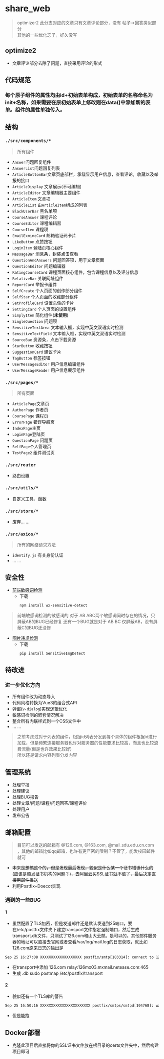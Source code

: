 # share_web  
> optimizer2 此分支对应的文章只有文章评论部分，没有 帖子->回答类似部分  
> 其他的一些优化忘了，好久没写  
## optimize2  
- 文章评论部分去除了问题，直接采用评论的形式
## 代码规范
### 每个原子组件的属性均由id+初始表单构成，初始表单的名称命名为init+名称，如果需要在原初始表单上修改则在data()中添加新的表单。组件的属性单独传入。
## 结构
### `./src/components/*`
> 所有组件  
- `Answer`问题回复组件
- `AnswerList`问题回复列表
- `ArticleBottomBar`文章页底部栏，承载显示用户信息，查看评论，收藏以及举报的接口
- `ArticleDisplay` 文章展示(不可编辑)
- `ArticleEditor` 文章编辑器主要组件
- `ArticleItem` 文章项  
- `ArticleList` 由`ArticleItem`组成的列表
- `BlackUserBar` 黑名单项
- `CourseAnswer` 课程评论
- `CourseEditor` 课程编辑器  
- `CourseItem` 课程项  
- `EmailExmineCard` 邮箱验证码卡片
- `LikeButton` 点赞按钮  
- `LoginItem` 登陆页核心组件  
- `MessageBar` 消息条，封装点击查看 
- `QuestionAndAnswers` 问题回答项，用于文章页面  
- `QuestionEditor` 问题编辑器  
- `RatingCourseCard` 课程页面核心组件，包含课程信息以及评分信息
- `RelativeBar` 关联网址组件
- `ReportCard` 举报卡组件  
- `SelfCreate` 个人页面的创作部分组件  
- `SelfStar` 个人页面的收藏部分组件
- `SetProfileCard` 设置头像的卡片
- `SettingCard` 个人页面的设置组件  
- `SimplyItem` 简化组件(**未使用**)
- `SingleQuestion` 问题项
- `SensitiveTextArea` 文本输入框，实现中英文双语实时检测
- `SensitiveTextField` 文本输入框，实现中英文双语实时检测
- `SourceBae` 资源条，点击下载资源  
- `StarButton` 收藏按钮
- `SuggestionCard` 建议卡片
- `TagButton` 标签按钮
- `UserMessageEditor` 用户信息编辑组件
- `UserMessageReader` 用户信息展示组件
### `./src/pages/*`
> 所有页面
- `ArticlePage`文章页
- `AuthorPage` 作者页
- `CoursePage` 课程页  
- `ErrorPage` 错误导航页
- `IndexPage`主页
- `LoginPage`登陆页
- `QuestionPage` 问题页
- `SelfPage`个人管理页
- `TestPage2` 组件测试页  
### `./src/router`
- 路由设置
### `./src/utils/*`
- 自定义工具、函数  
### `./src/store/*` 
- 废弃... ...
### `./src/axios/*`
> 所有的网络请求方法
- `identify.js` 有关身份认证
- ... ...  

## 安全性  
- [前端敏感词检测](https://github.com/W1412X/JS-Sentsitive-Detect)  
  - 下载 
    ```bash  
    npm install wx-sensitive-detect
    ```  
> 前端敏感词检测的敏感词的 对于 AB ABC两个敏感词同时存在的情况，只屏蔽AB的BUG已经修复
> 还有一个BUG就是对于 AB BC 仅屏蔽AB，没有屏蔽C的BUG还没修  
- [图片违规检测](https://github.com/W1412X/SensitiveImgDetect)  
  - 下载  
    ```bash
    pip install SensitiveImgDetect
    ```

## 待改进
### 进一步优化方向    
- 所有组件改为动态导入  
- 代码风格转换为Vue3的组合式API
- 弹窗(`v-dialog`)实现逻辑优化  
- 敏感词检测的嵌套情况解决
- 整合所有内联样式到一个CSS文件中  
- ... ...  
> 之前考虑过对于列表的组件，根据id列表分发到每个具体的组件根据id进行加载，但是频繁连接服务器也许对服务器的性能要求比较高，而且也比较浪费流量(但是也许效果比较好)  
> 所以还是请求内容列表分发内容  

## 管理系统  
- 处理举报  
- 处理建议  
- 处理BUG报告  
- 处理文章/问题/课程/问题回答/课程评价  
- 处理用户  
- 发布公告  

## 邮箱配置 
> 目前可以发送的邮箱有 @126.com, @163.com, @mail.sdu.edu.cn.com ，其他的邮箱比如qq邮箱，也许有更严密的限制？不管了，能发校园邮件就可    
- ~~本来是想搞这个的，但是发现最后发现，貌似是什么某一个证书错误什么的(应该是颁发证书机构的问题？)，去阿里云买SSL证书就不值了，最后决定直接用邮件推送~~  
- 利用Postfix+Doecot实现  
### 遇到的一些BUG
#### 1
  - 虽然配置了TLS加密，但是发送邮件还是默认发送到25端口，要在/etc/postfix文件夹下建立transport文件指定强制端口，然后生成transport.db文件，只测试了126.com和山大云邮。是可以的。其他邮件服务器的地址可以直接去官网或者查看/var/log/mail.log的日志获取，就比如126.com原来日志的输出是
```txt
Sep 25 16:27:08 XXXXXXXXXXXXXXXXXXX postfix/smtp[103314]: connect to 126mx03.mxmail.netease.com[111.124.203.44]:25: Connection timed out
```  
  - 在transport中添加 126.com relay:126mx03.mxmail.netease.com:465  
  - 生成 .db  sudo postmap /etc/postfix/transport  
#### 2
  - 貌似还有一个TLS库的警告
  ```txt
Sep 25 16:50:16 XXXXXXXXXXXXXXXXXXXXXXX postfix/smtps/smtpd[104768]: warning: TLS library problem: error:14191044:SSL routines:tls1_enc:internal error:../ssl/record/ssl3_record.c:1065:
  ```
  - 但是能跑  

## Docker部署  
- 克隆此项目后直接将你的SSL证书文件放在根目录的certs文件夹中，然后构建项目即可  